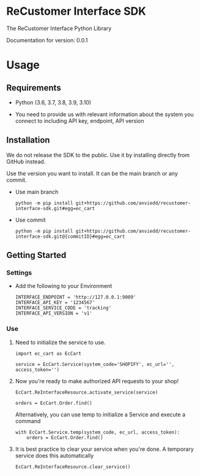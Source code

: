 # ReCustomer Interface SDK

The ReCustomer Interface Python Library
 
Documentation for version: 0.0.1

# Usage
## Requirements

* Python (3.6, 3.7, 3.8, 3.9, 3.10)

- You need to provide us with relevant information about the system you connect to including API key, endpoint, API version

## Installation
We do not release the SDK to the public. Use it by installing directly from GitHub instead.

Use the version you want to install. It can be the main branch or any commit.

* Use main branch
    ```shell
    python -m pip install git+https://github.com/anviedd/recustomer-interface-sdk.git#egg=ec_cart
    ```

* Use commit
    ```shell
    python -m pip install git+https://github.com/anviedd/recustomer-interface-sdk.git@{commitID}#egg=ec_cart
    ```

## Getting Started

### Settings

- Add the following to your Environment

    ```shell
    INTERFACE_ENDPOINT = 'http://127.0.0.1:9009'
    INTERFACE_API_KEY = '1234567'
    INTERFACE_SERVICE_CODE = 'tracking'
    INTERFACE_API_VERSION = 'v1'
    ```

### Use

1. Need to initialize the service to use.

    ```shell
    import ec_cart as EcCart

    service = EcCart.Service(system_code='SHOPIFY', ec_url='', access_token='')
    ```

2. Now you're ready to make authorized API requests to your shop!
    ```shell
    EcCart.ReInterfaceResource.activate_service(service)

    orders = EcCart.Order.find()
    ```

    Alternatively, you can use temp to initialize a Service and execute a command
    ```shell
    with EcCart.Service.temp(system_code, ec_url, access_token):
        orders = EcCart.Order.find()
    ```
3. It is best practice to clear your service when you're done. A temporary service does this automatically

    ```shell
    EcCart.ReInterfaceResource.clear_service()
    ```

